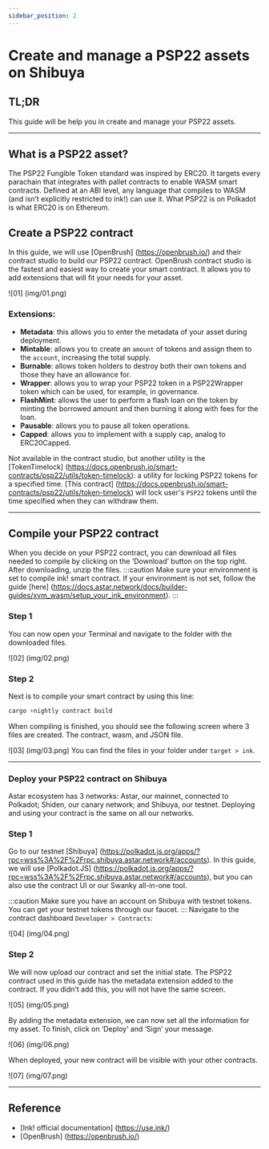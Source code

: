 ```yaml
---
sidebar_position: 2
---
```


# Create and manage a PSP22 assets on Shibuya
## TL;DR
This guide will be help you in create and manage your PSP22 assets.

---

## What is a PSP22 asset?
The PSP22 Fungible Token standard was inspired by ERC20. It targets every parachain that integrates with pallet contracts to enable WASM smart contracts. Defined at an ABI level, any language that compiles to WASM (and isn’t explicitly restricted to ink!) can use it. What PSP22 is on Polkadot is what ERC20 is on Ethereum.

## Create a PSP22 contract
In this guide, we will use [OpenBrush] (https://openbrush.io/) and their contract studio to build our PSP22 contract. OpenBrush contract studio is the fastest and easiest way to create your smart contract. It allows you to add extensions that will fit your needs for your asset.

![01] (img/01.png)

### Extensions:

- **Metadata**: this allows you to enter the metadata of your asset during deployment.
- **Mintable**: allows you to create an `amount` of tokens and assign them to the `account`, increasing the total supply.
- **Burnable**: allows token holders to destroy both their own tokens and those they have an allowance for.
- **Wrapper**: allows you to wrap your PSP22 token in a PSP22Wrapper token which can be used, for example, in governance.
- **FlashMint**: allows the user to perform a flash loan on the token by minting the borrowed amount and then burning it along with fees for the loan.
- **Pausable**: allows you to pause all token operations.
- **Capped**: allows you to implement with a supply cap, analog to ERC20Capped.

Not available in the contract studio, but another utility is the [TokenTimelock] (https://docs.openbrush.io/smart-contracts/psp22/utils/token-timelock): a utility for locking PSP22 tokens for a specified time. [This contract] (https://docs.openbrush.io/smart-contracts/psp22/utils/token-timelock) will lock user's `PSP22` tokens until the time specified when they can withdraw them.

---

## Compile your PSP22 contract
When you decide on your PSP22 contract, you can download all files needed to compile by clicking on the ‘Download’ button on the top right. After downloading, unzip the files.
:::caution
Make sure your environment is set to compile ink! smart contract. If your environment is not set, follow the guide [here] (https://docs.astar.network/docs/builder-guides/xvm_wasm/setup_your_ink_environment).
:::
### Step 1
You can now open your Terminal and navigate to the folder with the downloaded files.

![02] (img/02.png)

### Step 2
Next is to compile your smart contract by using this line:

```rust
cargo +nightly contract build
```
When compiling is finished, you should see the following screen where 3 files are created. The contract, wasm, and JSON file.

![03] (img/03.png)
You can find the files in your folder under `target > ink`.

---

### Deploy your PSP22 contract on Shibuya
Astar ecosystem has 3 networks: Astar, our mainnet, connected to Polkadot; Shiden, our canary network; and Shibuya, our testnet. Deploying and using your contract is the same on all our networks. 

### Step 1
Go to our testnet [Shibuya] (https://polkadot.js.org/apps/?rpc=wss%3A%2F%2Frpc.shibuya.astar.network#/accounts). In this guide, we will use [Polkadot.JS] (https://polkadot.js.org/apps/?rpc=wss%3A%2F%2Frpc.shibuya.astar.network#/accounts), but you can also use the contract UI or our Swanky all-in-one tool.

:::caution
Make sure you have an account on Shibuya with testnet tokens. You can get your testnet tokens through our faucet.
:::
Navigate to the contract dashboard `Developer > Contracts`:

![04] (img/04.png)

### Step 2
We will now upload our contract and set the initial state. The PSP22 contract used in this guide has the metadata extension added to the contract. If you didn’t add this, you will not have the same screen.

![05] (img/05.png)

By adding the metadata extension, we can now set all the information for my asset. To finish, click on ‘Deploy’ and ‘Sign’ your message.

![06] (img/06.png)

When deployed, your new contract will be visible with your other contracts.

![07] (img/07.png)

---

## Reference

- [Ink! official documentation] (https://use.ink/)
- [OpenBrush] (https://openbrush.io/)
